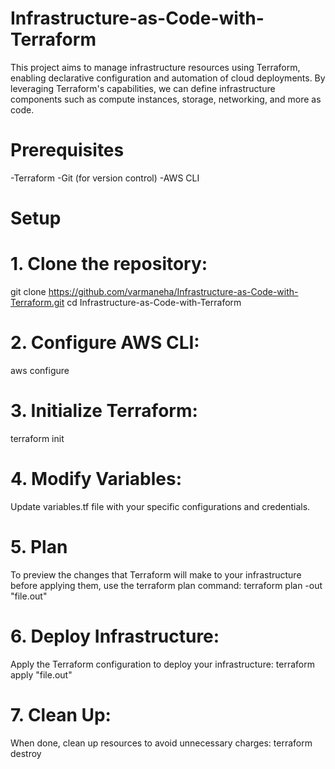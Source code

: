 # Infrastructure-as-Code-with-Terraform

This project aims to manage infrastructure resources using Terraform, enabling declarative configuration and automation of cloud deployments. By leveraging Terraform's capabilities, we can define infrastructure components such as compute instances, storage, networking, and more as code.

# Prerequisites
-Terraform
-Git (for version control)
-AWS CLI

# Setup
# 1. Clone the repository:
git clone https://github.com/varmaneha/Infrastructure-as-Code-with-Terraform.git
cd Infrastructure-as-Code-with-Terraform

# 2. Configure AWS CLI:
aws configure


# 3. Initialize Terraform:
terraform init

# 4. Modify Variables:
Update variables.tf file with your specific configurations and credentials.

# 5. Plan
To preview the changes that Terraform will make to your infrastructure before applying them, use the terraform plan command:
terraform plan -out "file.out"

# 6. Deploy Infrastructure:
Apply the Terraform configuration to deploy your infrastructure:
terraform apply "file.out"

# 7. Clean Up:
When done, clean up resources to avoid unnecessary charges:
terraform destroy


